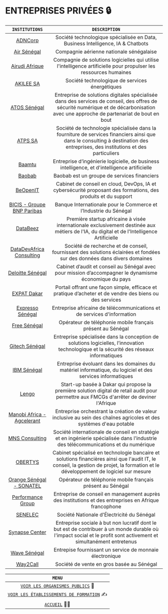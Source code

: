 # ENTREPRISES PRIVÉES 🔒️


| `INSTITUTIONS` | `DESCRIPTION` |
| :-----------:| :----------: |
| [ADNCorp](https://www.adncorp.com/)   | Société technologique spécialisée en Data, Business Intelligence, IA & Chatbots
| [Air Sénégal](https://flyairsenegal.com/en/home/)   | Compagnie aérienne nationale sénégalaise
| [Airudi Afrique](https://www.airudi.com//)   | Compagnie de solutions logicielles qui utilise l'intelligence artificielle pour propulser les ressources humaines
| [AKILEE SA](https://akilee-by-ines.com/)	| Société technologique de services énergétiques
| [ATOS Sénégal](https://atos.net/fr/)   | Entreprise de solutions digitales spécialisée dans des services de conseil, des offres de sécurité numérique et de décarbonisation avec une approche de partenariat de bout en bout
| [ATPS SA](https://atps.africa/)   | Société de technologie spécialisée dans la fourniture de services financiers ainsi que dans le consulting à destination des entreprises, des institutions et des particuliers
| [Baamtu](https://baamtu.com/)   | Entreprise d’ingénierie logicielle, de business intelligence, et d'intelligence artificielle
| [Baobab](https://baobab.com/join_us/)   | Baobab est un groupe de services financiers 
| [BeOpenIT](https://www.beopenit.com/)   | Cabinet de conseil en cloud, DevOps, IA et cybersécurité proposant des formations, des produits et du support
| [BICIS - Groupe BNP Paribas](https://www.bicis.sn/)   | Banque Internationale pour le Commerce et l’Industrie du Sénégal 
| [DataBeez](https://data-beez.com/)   | Première startup africaine à visée internationale exclusivement destinée aux métiers de l'IA, du digital et de l'Intelligence Artificielle
| [DataDevAfrica Consulting](http://datadevafrica.com/)   | Société de recherche et de conseil, fournissant des solutions éclairées et fondées sur des données dans divers domaines
| [Deloitte Sénégal](https://www.deloitterecrute.fr/postulez/nos-offres?city_name=Dakar)   | Cabinet d’audit et conseil au Sénégal avec pour mission d’accompagner le dynamisme économique du pays
| [EXPAT Dakar](https://www.expat-dakar.com/)   | Portail offrant une façon simple, efficace et pratique d’acheter et de vendre des biens ou des services
| [Expresso Sénégal](https://www.expressotelecom.sn/)   | Entreprise africaine de télécommunications et de services d'information
| [Free Sénégal](https://www.free.sn/)   | Opérateur de téléphonie mobile français présent au Sénégal
| [Gitech Sénégal](https://gitechsn.com/)	| Entreprise spécialisée dans la conception de solutions logicielles, l’innovation technologique et la sécurité des réseaux informatiques
| [IBM Sénégal](https://www.ibm.com/sn-fr)   | Entreprise évoluant dans les domaines du matériel informatique, du logiciel et des services informatiques
| [Lengo](https://www.lengo.africa/)   | Start-up basée à Dakar qui propose la première solution digital de retail audit pour permettre aux FMCGs d'arrêter de deviner l'Afrique
| [Manobi Africa - Agcelerant](https://www.manobi.com/)   | Entreprise orchestrant la création de valeur inclusive au sein des chaînes agricoles et des systèmes d'eau potable
| [MNS Consulting](https://mns-consulting.com/)   | Société internationale de conseil en stratégie et en ingénierie spécialisée dans l'industrie des télécommunications et du numérique
| [OBERTYS](http://obertys.com/)   | Cabinet spécialisé en technologie bancaire et solutions financières ainsi que l'audit IT, le conseil, la gestion de projet, la formation et le développement de logiciel sur mesure
| [Orange Sénégal - SONATEL](https://sonatel.sn/)   | Opérateur de téléphonie mobile français présent au Sénégal
| [Performance Group](https://performancesgroup.com/)	| Entreprise de conseil en management auprès des institutions et des entreprises en Afrique francophone
| [SENELEC](http://www.senelec.sn/)	| Société Nationale d'Électricité du Sénégal
| [Synapse Center](https://synapsecenter.org/)   | Entreprise sociale à but non lucratif dont le but est de contribuer à un monde durable où l'impact social et le profit sont activement et simultanément entretenus
| [Wave Sénégal](https://www.wave.com/fr/)   | Entrepise fournissant un service de monnaie électronique 
| [Way2Call](https://way2call.sn/)   | Société de vente en gros basée au Sénégal  

| `MENU` |
| :-----------:|
| [`VOIR LES ORGANISMES PUBLICS`](ONG-Associations.md) 🏢️ |  
| [`VOIR LES ÉTABLISSEMENTS DE FORMATION`](Formations.md) ✍️|
| [`ACCUEIL`](../README.md) 🏃‍♂️️ |
